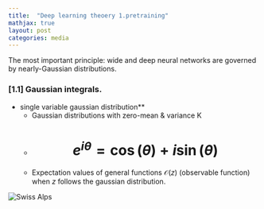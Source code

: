 ```yaml
---
title:  "Deep learning theoery 1.pretraining"
mathjax: true
layout: post
categories: media
---
```

The most important principle: wide and deep neural networks are governed by nearly-Gaussian distributions.
### [1.1] Gaussian integrals.
* single variable gaussian distribution**
    - Gaussian distributions with zero-mean & variance K
    - # $$ e^{i\theta}=\cos(\theta)+i\sin(\theta) $$
    - Expectation values of general functions $\mathcal{O}(z)$ (observable function) when $z$ follows the gaussian distribution.


![Swiss Alps](https://user-images.githubusercontent.com/4943215/55412536-edbba180-5567-11e9-9c70-6d33bca3f8ed.jpg)



